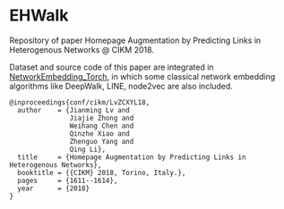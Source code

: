 # EHWalk
Repository of paper Homepage Augmentation by Predicting Links in Heterogenous Networks @ CIKM 2018.

Dataset and source code of this paper are integrated in [NetworkEmbedding_Torch](https://github.com/so-link/NetworkEmbedding_Torch), in which some classical network embedding algorithms like DeepWalk, LINE, node2vec are also included.


```
@inproceedings{conf/cikm/LvZCXYL18,
  author    = {Jianming Lv and
               Jiajie Zhong and
               Weihang Chen and
               Qinzhe Xiao and
               Zhenguo Yang and
               Qing Li},
  title     = {Homepage Augmentation by Predicting Links in Heterogenous Networks},
  booktitle = {{CIKM} 2018, Torino, Italy.},
  pages     = {1611--1614},
  year      = {2018}
}
```
